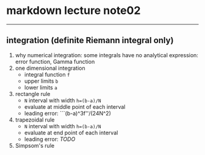 # markdown lecture note02

---

## integration (definite Riemann integral only)

1. why numerical integration: some integrals have no analytical expression: error function, Gamma function
2. one dimensional integration
   * integral function ```f```
   * upper limits ```b```
   * lower limits ```a```
3. rectangle rule
   * ```N``` interval with width ```h=(b-a)/N```
   * evaluate at middle point of each interval
   * leading error: ```(b-a)^3f''/(24N^2)
4. trapezoidal rule
   * ```N``` interval with width ```h=(b-a)/N```
   * evaluate at end point of each interval
   * leading error: *TODO*
5. Simpsom's rule